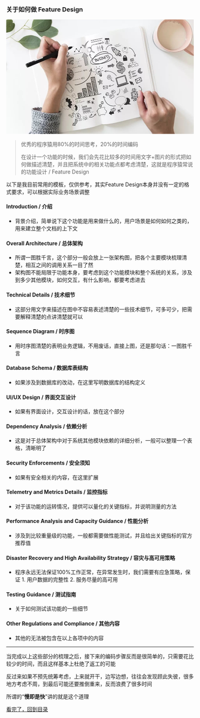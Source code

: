 ### 关于如何做 Feature Design

![假装这里有一张图片](/static/img/feature-design-1.png)

> 优秀的程序猿用80%的时间思考，20%的时间编码
> 
> 在设计一个功能的时候，我们会先花比较多的时间用文字+图片的形式把如何做描述清楚，并且把系统中的相关功能点都考虑清楚，这就是程序猿常说的功能设计 / Feature Design

以下是我目前常用的模板，仅供参考，其实Feature Design本身并没有一定的格式要求，可以根据实际业务场景调整

#### Introduction / 介绍

- 背景介绍，简单说下这个功能是用来做什么的，用户场景是如何如何之类的，用来建立整个文档的上下文

#### Overall Architecture / 总体架构

- 所谓一图胜千言，这个部分一般会放上一张架构图，把各个主要模块梳理清楚，相互之间的调用关系一目了然
- 架构图不能局限于功能本身，要考虑到这个功能模块和整个系统的关系，涉及到多少其他模块，如何交互，有什么影响，都要考虑进去

#### Technical Details / 技术细节

- 这部分用文字来描述在图中不容易表述清楚的一些技术细节，可多可少，把需要解释清楚的点讲清楚就可以

#### Sequence Diagram / 时序图

- 用时序图清楚的表明业务逻辑，不用废话，直接上图，还是那句话：一图胜千言

#### Database Schema / 数据库表结构

- 如果涉及到数据库的改动，在这里写明数据库的结构定义

#### UI/UX Design / 界面交互设计

- 如果有界面设计，交互设计的话，放在这个部分

#### Dependency Analysis / 依赖分析

- 这是对于总体架构中对于系统其他模块依赖的详细分析，一般可以整理一个表格，清晰明了

#### Security Enforcements / 安全须知

- 如果有安全相关的内容，在这里扩展

#### Telemetry and Metrics Details / 监控指标

- 对于该功能的运转情况，提供可以量化的关键指标，并说明测量的方法

#### Performance Analysis and Capacity Guidance / 性能分析

- 涉及到比较重量级的功能，一般都需要做性能测试，并且给出关键指标的官方推荐值

#### Disaster Recovery and High Availability Strategy / 容灾与高可用策略

- 程序永远无法保证100%工作正常，在异常发生时，我们需要有应急策略，保证 1. 用户数据的完整性 2. 服务尽量的高可用

#### Testing Guidance / 测试指南

- 关于如何测试该功能的一些细节

#### Other Regulations and Compliance / 其他内容

- 其他的无法被包含在以上各项中的内容

---

当完成以上这些部分的梳理之后，接下来的编码步骤反而是很简单的，只需要花比较少的时间，而且这样基本上杜绝了返工的可能

反过来如果不预先统筹考虑，上来就开干，边写边想，往往会发现顾此失彼，很多地方考虑不周，到最后可能还要推倒重来，反而浪费了很多时间

所谓的“**慢即是快**”讲的就是这个道理


[看完了，回到目录](https://github.com/wangxinbo1987/notes)